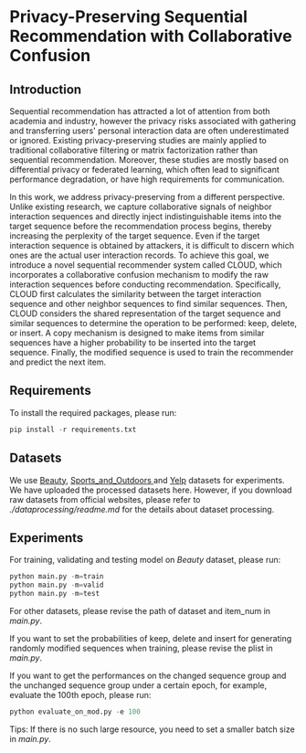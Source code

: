 # Privacy-Preserving Sequential Recommendation with Collaborative Confusion

## Introduction
Sequential recommendation has attracted a lot of attention from both academia and industry, however the privacy risks associated with gathering and transferring users' personal interaction data are often underestimated or ignored. Existing privacy-preserving studies are mainly applied to traditional collaborative filtering or matrix factorization rather than sequential recommendation. Moreover, these studies are mostly based on differential privacy or federated learning, which often lead to significant performance degradation, or have high requirements for communication. 

In this work, we address privacy-preserving from a different perspective. Unlike existing research, we capture collaborative signals of neighbor interaction sequences and directly inject indistinguishable items into the target sequence before the recommendation process begins, thereby increasing the perplexity of the target sequence. Even if the target interaction sequence is obtained by attackers, it is difficult to discern which ones are the actual user interaction records. To achieve this goal, we introduce a novel sequential recommender system called CLOUD, which incorporates a collaborative confusion mechanism to modify the raw interaction sequences before conducting recommendation. Specifically, CLOUD first calculates the similarity between the target interaction sequence and other neighbor sequences to find similar sequences. Then, CLOUD considers the shared representation of the target sequence and similar sequences to determine the operation to be performed: keep, delete, or insert. A copy mechanism is designed to make items from similar sequences have a higher probability to be inserted into the target sequence. Finally, the modified sequence is used to train the recommender and predict the next item. 

## Requirements

To install the required packages, please run:

```python
pip install -r requirements.txt
```

## Datasets

We use [Beauty](http://jmcauley.ucsd.edu/data/amazon/links.html), [Sports_and_Outdoors ](http://jmcauley.ucsd.edu/data/amazon/links.html)and [Yelp](https://www.yelp.com/dataset) datasets for experiments. We have uploaded the processed datasets here. However, if you download raw datasets from official websites, please refer to *./dataprocessing/readme.md* for the details about dataset processing.

## Experiments

For training, validating and testing model on *Beauty* dataset, please run:

```python
python main.py -m=train
python main.py -m=valid
python main.py -m=test
```

For other datasets, please revise the path of dataset and item_num in *main.py*.

If you want to set the probabilities of keep, delete and insert for generating randomly modified sequences when training, please revise the plist in *main.py*.

If you want to get the performances on the changed sequence group and the unchanged sequence group under a certain epoch, for example, evaluate the 100th epoch, please run:

```python
python evaluate_on_mod.py -e 100
```

Tips:
If there is no such large resource, you need to set a smaller batch size in *main.py*. 
